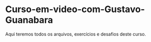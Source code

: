 # Curso-em-video-com-Gustavo-Guanabara
 Aqui teremos todos os arquivos, exercícios e desafios deste curso.
